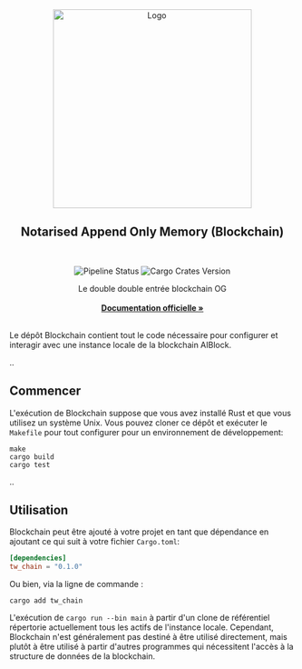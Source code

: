 <div align="center">
  <a>
    <img src="https://github.com/AIBlockOfficial/Chain/blob/develop/assets/hero.svg" alt="Logo" style="width: 350px">
  </a>

  <h2 align="center">Notarised Append Only Memory (Blockchain)</h2> <div style="height:30px"></div>

  <div>
  <img src="https://img.shields.io/github/actions/workflow/status/AIBlockOfficial/Chain/rust.yml" alt="Pipeline Status" style="display:inline-block"/>

  <img src="https://img.shields.io/crates/v/tw_chain" alt="Cargo Crates Version" style="display:inline-block" />
  </div>

  <p align="center">
    Le double double entrée blockchain OG
    <br />
    <br />
    <a href="https://a-block.io"><strong>Documentation officielle »</strong></a>
    <br />
    <br />
  </p>
</div>

Le dépôt Blockchain contient tout le code nécessaire pour configurer et interagir avec une instance locale de la blockchain AIBlock.

..

## Commencer

L'exécution de Blockchain suppose que vous avez installé Rust et que vous utilisez un système Unix. Vous pouvez cloner ce dépôt et exécuter le `Makefile` pour tout configurer pour un environnement de développement:

```
make
cargo build
cargo test
```

..

## Utilisation

Blockchain peut être ajouté à votre projet en tant que dépendance en ajoutant ce qui suit à votre fichier `Cargo.toml`:

```toml
[dependencies]
tw_chain = "0.1.0"
```

Ou bien, via la ligne de commande :

```
cargo add tw_chain
```

L'exécution de `cargo run --bin main` à partir d'un clone de référentiel répertorie actuellement tous les actifs de l'instance locale. Cependant, Blockchain n'est généralement pas destiné à être utilisé directement, mais plutôt à être utilisé à partir d'autres programmes qui nécessitent l'accès à la structure de données de la blockchain.
